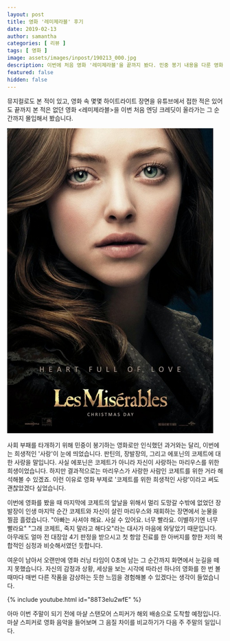 ```yaml
---
layout: post
title: 영화 '레미제라블' 후기 
date: 2019-02-13
author: samantha
categories: [ 리뷰 ]
tags: [ 영화 ]
image: assets/images/inpost/190213_000.jpg
description: 이번에 처음 영화 '레미제라블'을 끝까지 봤다. 민중 봉기 내용을 다룬 영화인 줄 알았는데, 자세히 보니 코제트를 향한 세명의 사랑 이야기였다.
featured: false
hidden: false
---
```


뮤지컬로도 본 적이 있고, 영화 속 몇몇 하이트라이트 장면을 유튜브에서 접한 적은 있어도 끝까지 본 적은 없던 영화 <레미제라블>을 이번 처음 엔딩 크레딧이 올라가는 그 순간까지 몰입해서 봤습니다.

![](https://github.com/samantha-writer/blog/blob/master/assets/images/inpost/190213_001.jpeg?raw=true)

사회 부패를 타개하기 위해 민중이 봉기하는 영화로만 인식했던 과거와는 달리, 이번에는 희생적인 '사랑'이 눈에 띄었습니다. 판틴의, 장발장의, 그리고 에포닌의 코제트에 대한 사랑을 말입니다. 사실 에포닌은 코제트가 아니라 자신이 사랑하는 마리우스를 위한 희생이었습니다. 하지만 결과적으로는 마리우스가 사랑한 사람인 코제트를 위한 거라 해석해볼 수 있겠죠. 이런 이유로 영화 부제로 '코제트를 위한 희생적인 사랑'이라고 써도 괜찮았겠다 싶었습니다.

이번에 영화를 봤을 때 마지막에 코제트의 앞날을 위해서 멀리 도망갈 수밖에 없었던 장발장이 인생 마지막 순간 코제트와 자신이 살린 마리우스와 재회하는 장면에서 눈물을 찔끔 흘렸습니다. "아빠는 사셔야 해요. 사실 수 있어요. 너무 빨라요. 이별하기엔 너무 빨라요" "그래 코제트, 죽지 말라고 해다오"라는 대사가 마음에 와닿았기 때문입니다. 아무래도 얼마 전 대장암 4기 판정을 받으시고 첫 항암 진료를 한 아버지를 향한 저의 복합적인 심정과 비슷해서였던 듯합니다.

여운이 남아서 오랜만에 영화 러닝 타임이 0초에 남는 그 순간까지 화면에서 눈길을 떼지 못했습니다. 자신의 감정과 상황, 세상을 보는 시각에 따라선 하나의 영화를 한 번 볼 때마다 매번 다른 작품을 감상하는 듯한 느낌을 경험해볼 수 있겠다는 생각이 들었습니다.

{% include youtube.html id="88T3elu2wfE" %}

아마 이번 주말이 되기 전에 마샬 스탠모어 스피커가 해외 배송으로 도착할 예정입니다. 마샬 스피커로 영화 음악을 들어보며 그 음질 차이를 비교하기가 다음 주 주말의 일입니다.
